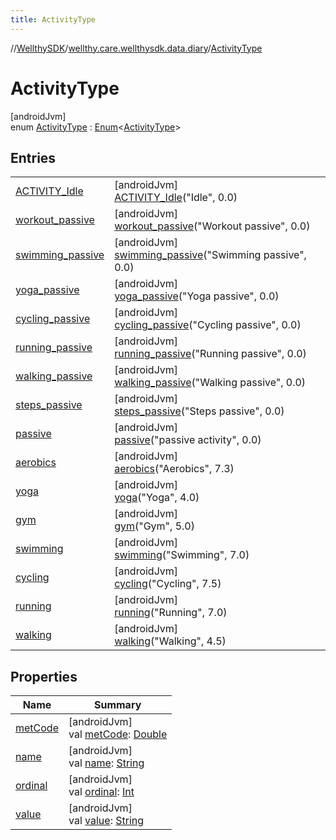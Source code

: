 ```yaml
---
title: ActivityType
---
```

//[WellthySDK](../../../index.html)/[wellthy.care.wellthysdk.data.diary](../index.html)/[ActivityType](index.html)



# ActivityType



[androidJvm]\
enum [ActivityType](index.html) : [Enum](https://kotlinlang.org/api/latest/jvm/stdlib/kotlin/-enum/index.html)&lt;[ActivityType](index.html)&gt;



## Entries


| | |
|---|---|
| [ACTIVITY_Idle](-a-c-t-i-v-i-t-y_-idle/index.html) | [androidJvm]<br>[ACTIVITY_Idle](-a-c-t-i-v-i-t-y_-idle/index.html)("Idle", 0.0) |
| [workout_passive](workout_passive/index.html) | [androidJvm]<br>[workout_passive](workout_passive/index.html)("Workout passive", 0.0) |
| [swimming_passive](swimming_passive/index.html) | [androidJvm]<br>[swimming_passive](swimming_passive/index.html)("Swimming passive", 0.0) |
| [yoga_passive](yoga_passive/index.html) | [androidJvm]<br>[yoga_passive](yoga_passive/index.html)("Yoga passive", 0.0) |
| [cycling_passive](cycling_passive/index.html) | [androidJvm]<br>[cycling_passive](cycling_passive/index.html)("Cycling passive", 0.0) |
| [running_passive](running_passive/index.html) | [androidJvm]<br>[running_passive](running_passive/index.html)("Running passive", 0.0) |
| [walking_passive](walking_passive/index.html) | [androidJvm]<br>[walking_passive](walking_passive/index.html)("Walking passive", 0.0) |
| [steps_passive](steps_passive/index.html) | [androidJvm]<br>[steps_passive](steps_passive/index.html)("Steps passive", 0.0) |
| [passive](passive/index.html) | [androidJvm]<br>[passive](passive/index.html)("passive activity", 0.0) |
| [aerobics](aerobics/index.html) | [androidJvm]<br>[aerobics](aerobics/index.html)("Aerobics", 7.3) |
| [yoga](yoga/index.html) | [androidJvm]<br>[yoga](yoga/index.html)("Yoga", 4.0) |
| [gym](gym/index.html) | [androidJvm]<br>[gym](gym/index.html)("Gym", 5.0) |
| [swimming](swimming/index.html) | [androidJvm]<br>[swimming](swimming/index.html)("Swimming", 7.0) |
| [cycling](cycling/index.html) | [androidJvm]<br>[cycling](cycling/index.html)("Cycling", 7.5) |
| [running](running/index.html) | [androidJvm]<br>[running](running/index.html)("Running", 7.0) |
| [walking](walking/index.html) | [androidJvm]<br>[walking](walking/index.html)("Walking", 4.5) |


## Properties


| Name | Summary |
|---|---|
| [metCode](met-code.html) | [androidJvm]<br>val [metCode](met-code.html): [Double](https://kotlinlang.org/api/latest/jvm/stdlib/kotlin/-double/index.html) |
| [name](../../wellthy.care.wellthysdk.utils/-google-fit-syncing-manager/-syncing-data-type/-s-t-e-p-s/index.html#-372974862%2FProperties%2F-1123460525) | [androidJvm]<br>val [name](../../wellthy.care.wellthysdk.utils/-google-fit-syncing-manager/-syncing-data-type/-s-t-e-p-s/index.html#-372974862%2FProperties%2F-1123460525): [String](https://kotlinlang.org/api/latest/jvm/stdlib/kotlin/-string/index.html) |
| [ordinal](../../wellthy.care.wellthysdk.utils/-google-fit-syncing-manager/-syncing-data-type/-s-t-e-p-s/index.html#-739389684%2FProperties%2F-1123460525) | [androidJvm]<br>val [ordinal](../../wellthy.care.wellthysdk.utils/-google-fit-syncing-manager/-syncing-data-type/-s-t-e-p-s/index.html#-739389684%2FProperties%2F-1123460525): [Int](https://kotlinlang.org/api/latest/jvm/stdlib/kotlin/-int/index.html) |
| [value](value.html) | [androidJvm]<br>val [value](value.html): [String](https://kotlinlang.org/api/latest/jvm/stdlib/kotlin/-string/index.html) |

